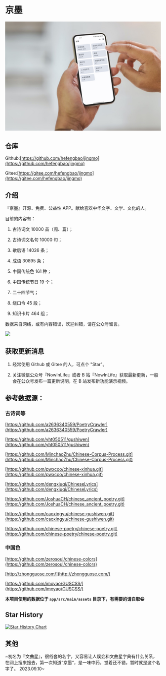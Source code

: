 # 京墨

![](screenshot/1.jpg)

## 仓库

Github:[https://github.com/hefengbao/jingmo](https://github.com/hefengbao/jingmo)

Gitee:[https://gitee.com/hefengbao/jingmo](https://gitee.com/hefengbao/jingmo)

## 介绍

『京墨』开源、免费、公益性 APP。献给喜欢中华文字、文学、文化的人。

目前的内容有：

1. 古诗词文 10000 首（阙、篇）；

2. 古诗词文名句 10000 句；

3. 歇后语 14026 条；

4. 成语 30895 条；

5. 中国传统色 161 种；

6. 中国传统节日 19 个；

7. 二十四节气；

8. 绕口令 45 段；

9. 知识卡片 464 组；

数据来自网络，或有内容错误，欢迎纠错，请在公众号留言。

![](screenshot/公众号.png)

## 获取更新消息

1. 经常使用 Github 或 Gitee 的人，可点个 "Star"。

2. 关注微信公众号『NowInLife』或者 B 站『NowInLife』获取最新更新，一般会在公众号发布一篇更新说明，在 B 站发布新功能演示视频。

## 参考数据源：

### 古诗词等

[https://github.com/a2636340559/PoetryCrawler](https://github.com/a2636340559/PoetryCrawler)

[https://github.com/yht050511/gushiwen](https://github.com/yht050511/gushiwen)

[https://github.com/MinchaoZhu/Chinese-Corpus-Process.git](https://github.com/MinchaoZhu/Chinese-Corpus-Process.git)

[https://github.com/pwxcoo/chinese-xinhua.git](https://github.com/pwxcoo/chinese-xinhua.git)

[https://github.com/dengxiuqi/ChineseLyrics](https://github.com/dengxiuqi/ChineseLyrics)

[https://github.com/JoshuaCH/chinese_ancient_poetry.git](https://github.com/JoshuaCH/chinese_ancient_poetry.git)

[https://github.com/caoxingyu/chinese-gushiwen.git](https://github.com/caoxingyu/chinese-gushiwen.git)

[https://github.com/chinese-poetry/chinese-poetry.git](https://github.com/chinese-poetry/chinese-poetry.git)

### 中国色

[https://github.com/zerosoul/chinese-colors](https://github.com/zerosoul/chinese-colors)

[http://zhongguose.com/](http://zhongguose.com/)

[https://github.com/imoyao/GUSCSS/](https://github.com/imoyao/GUSCSS/)

**本项目使用的数据位于 `app/src/main/assets` 目录下，有需要的请自取😀**

## Star History

[![Star History Chart](https://api.star-history.com/svg?repos=hefengbao/jingmo&type=Date)](https://star-history.com/#hefengbao/jingmo&Date)

## 其他

~初名为『文曲星』，很俗套的名字，又容易让人误会和文曲星字典有什么关系，在网上搜来搜去，第一次知道”京墨“，是一味中药，觉着还不错，暂时就是这个名字了。
2023.09.10~